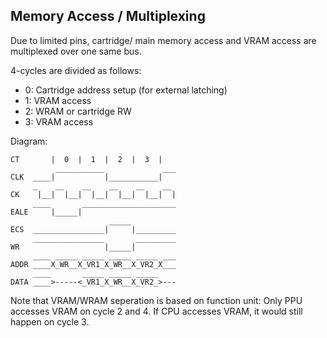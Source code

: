 ## Memory Access / Multiplexing

Due to limited pins, cartridge/ main memory access and VRAM access are multiplexed over one same bus.

4-cycles are divided as follows:

- 0: Cartridge address setup (for external latching)
- 1: VRAM access
- 2: WRAM or cartridge RW
- 3: VRAM access

Diagram:

```
CT       |  0  |  1  |  2  |  3  |
          ___________             ___            
CLK  ____|           |___________|     
     _    __    __    __    __    __    
CK    |__|  |__|  |__|  |__|  |__|  |
     ____       _____________________
EALE     |_____|
                      _____
ECS  ________________|     |_________
     ________________       _________
WR                   |_____|
     ____ _____ _____ _____ _____ ___
ADDR ____X_WR__X_VR1_X_WR__X_VR2_X___
     ____       _____ _____ _____ 
DATA ____>-----<_VR1_X_WR__X_VR2_>---
```

Note that VRAM/WRAM seperation is based on function unit: Only PPU accesses VRAM on cycle 2 and 4. If CPU accesses VRAM, it would still happen on cycle 3.
